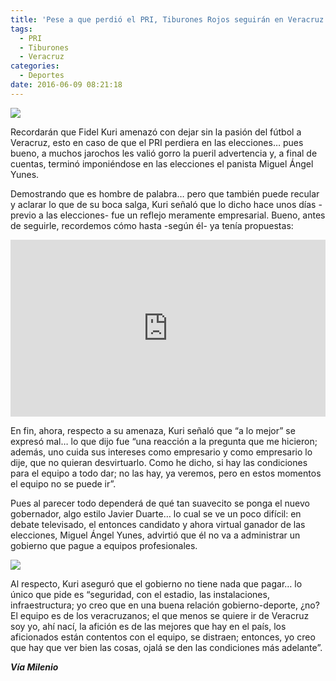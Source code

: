 ```yaml
---
title: 'Pese a que perdió el PRI, Tiburones Rojos seguirán en Veracruz'
tags:
  - PRI
  - Tiburones
  - Veracruz
categories:
  - Deportes
date: 2016-06-09 08:21:18
---
```

![](https://res.cloudinary.com/pidmx/image/upload/v1465478488/kuri-veracruz-860x464_gx2njn.jpg)

Recordarán que Fidel Kuri amenazó con dejar sin la pasión del fútbol a Veracruz, esto en caso de que el PRI perdiera en las elecciones… pues bueno, a muchos jarochos les valió gorro la pueril advertencia y, a final de cuentas, terminó imponiéndose en las elecciones el panista Miguel Ángel Yunes.

Demostrando que es hombre de palabra… pero que también puede recular y aclarar lo que de su boca salga, Kuri señaló que lo dicho hace unos días -previo a las elecciones- fue un reflejo meramente empresarial. Bueno, antes de seguirle, recordemos cómo hasta -según él- ya tenía propuestas:

<style>.embed-container { position: relative; padding-bottom: 56.25%; height: 0; overflow: hidden; max-width: 100%; } .embed-container iframe, .embed-container object, .embed-container embed { position: absolute; top: 0; left: 0; width: 100%; height: 100%; }</style><div class='embed-container'><iframe src='https://www.youtube.com/embed//UXbLzdgyNco' frameborder='0' allowfullscreen></iframe></div>

En fin, ahora, respecto a su amenaza, Kuri señaló que “a lo mejor” se expresó mal… lo que dijo fue “una reacción a la pregunta que me hicieron; además, uno cuida sus intereses como empresario y como empresario lo dije, que no quieran desvirtuarlo. Como he dicho, si hay las condiciones para el equipo a todo dar; no las hay, ya veremos, pero en estos momentos el equipo no se puede ir”.

Pues al parecer todo dependerá de qué tan suavecito se ponga el nuevo gobernador, algo estilo Javier Duarte… lo cual se ve un poco difícil: en debate televisado, el entonces candidato y ahora virtual ganador de las elecciones, Miguel Ángel Yunes, advirtió que él no va a administrar un gobierno que pague a equipos profesionales.

![](https://res.cloudinary.com/pidmx/image/upload/v1465478497/kuri-duarte_eem9rd.jpg)

Al respecto, Kuri aseguró que el gobierno no tiene nada que pagar… lo único que pide es “seguridad, con el estadio, las instalaciones, infraestructura; yo creo que en una buena relación gobierno-deporte, ¿no? El equipo es de los veracruzanos; el que menos se quiere ir de Veracruz soy yo, ahí nací, la afición es de las mejores que hay en el país, los aficionados están contentos con el equipo, se distraen; entonces, yo creo que hay que ver bien las cosas, ojalá se den las condiciones más adelante”.

***Vía Milenio***
